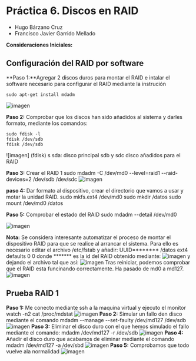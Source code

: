 # Práctica 6. Discos en RAID

- Hugo Bárzano Cruz
- Francisco Javier Garrido Mellado

**Consideraciones Iniciales:** 




## Configuración del RAID por software

**Paso 1:**Agregar 2 discos duros para montar el RAID e intalar el software necesario para configurar el RAID mediante la instrución
 
	sudo apt-get install mdadm
![imagen](añadir_discos)

**Paso 2:** Comprobar que los discos han sido añadidos al sistema y darles formato, mediante los comandos:

	sudo fdisk -l
	fdisk /dev/sdb
	fdisk /dev/sdb

![imagen] (fdisk)
s
sda: disco principal
sdb y sdc disco añadidos para el RAID

**Paso 3:** Crear el RAID 1
	sudo mdadm -C /dev/md0 --level=raid1 --raid-devices=2 /dev/sdb /dev/sdc
![imagen](crear_raid)

**paso 4:** Dar formato al dispositivo, crear el directorio que vamos a usar y motar la unidad RAID.
	sudo mkfs.ext4 /dev/md0
	sudo mkdir /datos
	sudo mount /dev/md0 /datos

**Paso 5:** Comprobar el estado del RAID
	sudo mdadm --detail /dev/md0

![imagen](details)

**Nota:** Se considera interesante automatizar el proceso de montar el dispositivo RAID para que se realice al arrancar el sistema. Para ello es necesario editar el archivo /etc/fstab y añadir:
UUID=******* /datos ext4 defaults 0 0
donde ******* es la id del RAID obtenido mediante:
![imagen](id)
y dejando el archivo tal que así:
![imagen](automatizar_montage) 
Tras reiniciar, podemos comprobar que el RAID esta funcinando correctamente. Ha pasado de md0 a md127.
![imagen](reiniciar)
	

## Prueba RAID 1

**Paso 1:** Me conecto mediante ssh a la maquina virtual y ejecuto el monitor watch -n2 cat /proc/mdstat
![imagen](iniciar_monitor)
**Paso 2:**  Simular un fallo den disco mediante el comando 
	mdadm --manage --set-faulty /dev/md127 /dev/sdb
![imagen](raid1_1)
**Paso 3:** Eliminar el disco duro con el que hemos simulado el fallo mediante el comando:
	mdadm /dev/md127 -r /dev/sdb
![imagen](raid1_2)
**Paso 4:** Añadir el disco duro que acabamos de eliminar mediante el comando mdadm /dev/md127 -a /dev/sbd 
![imagen](raid1_3)
**Paso 5:** Comprobamos que todo vuelve ala normalidad
![imagen](raid1_4)
    
